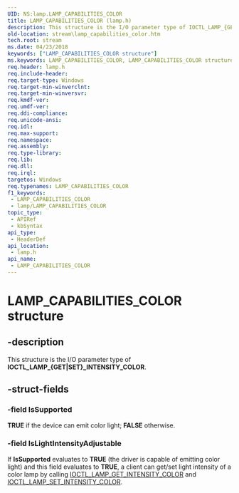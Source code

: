 ```yaml
---
UID: NS:lamp.LAMP_CAPABILITIES_COLOR
title: LAMP_CAPABILITIES_COLOR (lamp.h)
description: This structure is the I/O parameter type of IOCTL_LAMP_{GET|SET}_INTENSITY_COLOR.
old-location: stream\lamp_capabilities_color.htm
tech.root: stream
ms.date: 04/23/2018
keywords: ["LAMP_CAPABILITIES_COLOR structure"]
ms.keywords: LAMP_CAPABILITIES_COLOR, LAMP_CAPABILITIES_COLOR structure [Streaming Media Devices], lamp/LAMP_CAPABILITIES_COLOR, stream.lamp_capabilities_color
req.header: lamp.h
req.include-header: 
req.target-type: Windows
req.target-min-winverclnt: 
req.target-min-winversvr: 
req.kmdf-ver: 
req.umdf-ver: 
req.ddi-compliance: 
req.unicode-ansi: 
req.idl: 
req.max-support: 
req.namespace: 
req.assembly: 
req.type-library: 
req.lib: 
req.dll: 
req.irql: 
targetos: Windows
req.typenames: LAMP_CAPABILITIES_COLOR
f1_keywords:
 - LAMP_CAPABILITIES_COLOR
 - lamp/LAMP_CAPABILITIES_COLOR
topic_type:
 - APIRef
 - kbSyntax
api_type:
 - HeaderDef
api_location:
 - lamp.h
api_name:
 - LAMP_CAPABILITIES_COLOR
---
```


# LAMP_CAPABILITIES_COLOR structure


## -description

This structure is the I/O parameter type of <b>IOCTL_LAMP_{GET|SET}_INTENSITY_COLOR</b>.

## -struct-fields

### -field IsSupported

<b>TRUE</b> if the device can emit color light; <b>FALSE</b> otherwise.

### -field IsLightIntensityAdjustable

If <b>IsSupported</b> evaluates to <b>TRUE</b> (the driver is capable of emitting color light) and this field evaluates to <b>TRUE</b>, a client can get/set light intensity of a color lamp by calling <a href="/windows-hardware/drivers/ddi/lamp/ni-lamp-ioctl_lamp_get_intensity_color">IOCTL_LAMP_GET_INTENSITY_COLOR</a> and <a href="/windows-hardware/drivers/ddi/lamp/ni-lamp-ioctl_lamp_set_intensity_color">IOCTL_LAMP_SET_INTENSITY_COLOR</a>.
